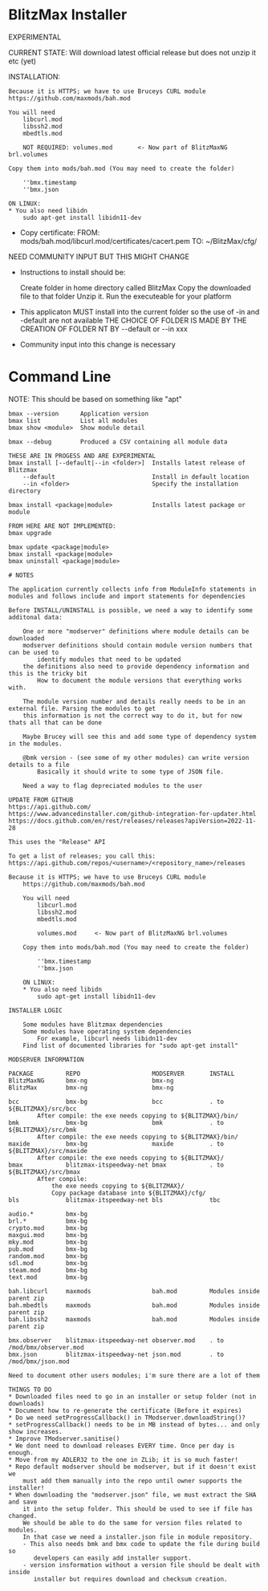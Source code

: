 # BlitzMax Installer

EXPERIMENTAL

CURRENT STATE:
Will download latest official release but does not unzip it etc (yet)

INSTALLATION:

	Because it is HTTPS; we have to use Bruceys CURL module
    https://github.com/maxmods/bah.mod

    You will need 
        libcurl.mod
        libssh2.mod
        mbedtls.mod
	
		NOT REQUIRED: volumes.mod		<- Now part of BlitzMaxNG brl.volumes

    Copy them into mods/bah.mod (You may need to create the folder)

		''bmx.timestamp
		''bmx.json
    
	ON LINUX:
	* You also need libidn
		sudo apt-get install libidn11-dev	


* Copy certificate:
	FROM: mods/bah.mod/libcurl.mod/certificates/cacert.pem
	TO: ~/BlitzMax/cfg/

NEED COMMUNITY INPUT BUT THIS MIGHT CHANGE

* Instructions to install should be:

    Create folder in home directory called BlitzMax
    Copy the downloaded file to that folder
    Unzip it.
    Run the executeable for your platform

* This applicaton MUST install into the current folder
    so the use of -in and -default are not available
   THE CHOICE OF FOLDER IS MADE BY THE CREATION OF FOLDER
   NT BY --default or --in xxx

* Community input into this change is necessary 


# Command Line

NOTE: This should be based on something like "apt"

```
bmax --version      Application version
bmax list           List all modules
bmax show <module>  Show module detail

bmax --debug        Produced a CSV containing all module data

THESE ARE IN PROGESS AND ARE EXPERIMENTAL
bmax install [--default|--in <folder>]	Installs latest release of Blitzmax
	--default							Install in default location
	--in <folder>						Specify the installation directory

bmax install <package|module>			Installs latest package or module

FROM HERE ARE NOT IMPLEMENTED:
bmax upgrade

bmax update <package|module>
bmax install <package|module>
bmax uninstall <package|module>			

# NOTES

The application currently collects info from ModuleInfo statements in modules and follows include and import statements for dependencies

Before INSTALL/UNINSTALL is possible, we need a way to identify some additonal data:

    One or more "modserver" definitions where module details can be downloaded
    modserver definitions should contain module version numbers that can be used to
        identify modules that need to be updated
    the definitions also need to provide dependency information and this is the tricky bit
        How to document the module versions that everything works with.

    The module version number and details really needs to be in an external file. Parsing the modules to get
    this information is not the correct way to do it, but for now thats all that can be done

    Maybe Brucey will see this and add some type of dependency system in the modules.

    @bmk version - (see some of my other modules) can write version details to a file
        Basically it should write to some type of JSON file.

	Need a way to flag depreciated modules to the user
	
UPDATE FROM GITHUB
https://api.github.com/
https://www.advancedinstaller.com/github-integration-for-updater.html
https://docs.github.com/en/rest/releases/releases?apiVersion=2022-11-28

This uses the "Release" API

To get a list of releases; you call this:
https://api.github.com/repos/<username>/<repository_name>/releases

Because it is HTTPS; we have to use Bruceys CURL module
    https://github.com/maxmods/bah.mod

    You will need 
        libcurl.mod
        libssh2.mod
        mbedtls.mod
	
		volumes.mod		<- Now part of BlitzMaxNG brl.volumes

    Copy them into mods/bah.mod (You may need to create the folder)

		''bmx.timestamp
		''bmx.json
    
	ON LINUX:
	* You also need libidn
		sudo apt-get install libidn11-dev

INSTALLER LOGIC

	Some modules have Blitzmax dependencies
	Some modules have operating system dependencies
		For example, libcurl needs libidn11-dev
	Find list of documented libraries for "sudo apt-get install"

MODSERVER INFORMATION

PACKAGE			REPO					MODSERVER		INSTALL
BlitzMaxNG		bmx-ng					bmx-ng					
BlitzMax		bmx-ng					bmx-ng

bcc				bmx-bg					bcc				. to ${BLITZMAX}/src/bcc
		After compile: the exe needs copying to ${BLITZMAX}/bin/
bmk				bmx-bg					bmk				. to ${BLITZMAX}/src/bmk
		After compile: the exe needs copying to ${BLITZMAX}/bin/
maxide			bmx-bg					maxide			. to ${BLITZMAX}/src/maxide
		After compile: the exe needs copying to ${BLITZMAX}/
bmax			blitzmax-itspeedway-net	bmax			. to ${BLITZMAX}/src/bmax
		After compile:
			the exe needs copying to ${BLITZMAX}/
			Copy package database into ${BLITZMAX}/cfg/
bls				blitzmax-itspeedway-net	bls				tbc

audio.*			bmx-bg
brl.*			bmx-bg
crypto.mod		bmx-bg
maxgui.mod		bmx-bg
mky.mod			bmx-bg
pub.mod			bmx-bg
random.mod		bmx-bg
sdl.mod			bmx-bg
steam.mod		bmx-bg
text.mod		bmx-bg

bah.libcurl		maxmods 				bah.mod			Modules inside parent zip
bah.mbedtls		maxmods 				bah.mod			Modules inside parent zip
bah.libssh2		maxmods 				bah.mod			Modules inside parent zip

bmx.observer	blitzmax-itspeedway-net	observer.mod	. to /mod/bmx/observer.mod
bmx.json		blitzmax-itspeedway-net	json.mod		. to /mod/bmx/json.mod

Need to document other users modules; i'm sure there are a lot of them

THINGS TO DO
* Downloaded files need to go in an installer or setup folder (not in downloads)
* Document how to re-generate the certificate (Before it expires)
* Do we need setProgressCallback() in TModserver.downloadString()?
* setProgressCallback() needs to be in MB instead of bytes... and only show increases.
* Improve TModserver.sanitise()
* We dont need to download releases EVERY time. Once per day is enough.
* Move from my ADLER32 to the one in ZLib; it is so much faster!
* Repo default modserver should be modserver, but if it doesn't exist we
	must add them manually into the repo until owner supports the installer!
* When downloading the "modserver.json" file, we must extract the SHA and save
	it into the	setup folder. This should be used to see if file has changed.
	We should be able to do the same for version files related to modules.
	In that case we need a installer.json file in module repository.
	- This also needs bmk and bmx code to update the file during build so
	   developers can easily add installer support.
	- version insformation without a version file should be dealt with inside
	   installer but requires download and checksum creation.


